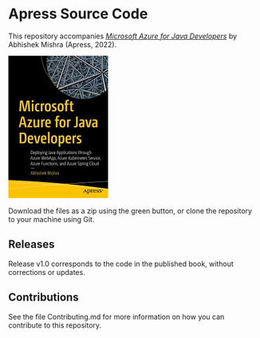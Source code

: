 # Apress Source Code

This repository accompanies [*Microsoft Azure for Java Developers*](https://www.link.springer.com/book/10.1007/978-1-4842-8251-9) by Abhishek Mishra (Apress, 2022).

[comment]: #cover
![Cover image](9781484282502.jpg)

Download the files as a zip using the green button, or clone the repository to your machine using Git.

## Releases

Release v1.0 corresponds to the code in the published book, without corrections or updates.

## Contributions

See the file Contributing.md for more information on how you can contribute to this repository.